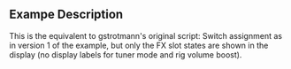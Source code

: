 ## Exampe Description

This is the equivalent to gstrotmann's original script: Switch assignment as in version 1 of the example, but only the FX slot states are shown in the display (no display labels for tuner mode and rig volume boost).
